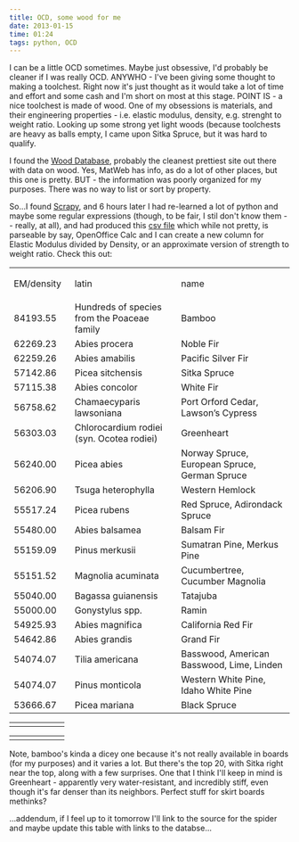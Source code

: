 ```yaml
---
title: OCD, some wood for me
date: 2013-01-15
time: 01:24
tags: python, OCD
---
```

<div class="span9">
<p>
I can be a little OCD sometimes. Maybe just obsessive, I'd probably be cleaner if I was really OCD. ANYWHO - I've been giving some 
thought to making a toolchest. Right now it's just thought as it would take a lot of time and effort and some cash and I'm short on 
most at this stage. POINT IS - a nice toolchest is made of wood. One of my obsessions is materials, and their engineering properties - i.e. 
elastic modulus, density, e.g. strenght to weight ratio. Looking up some strong yet light woods (because toolchests are heavy as balls 
empty, I came upon Sitka Spruce, but it was hard to qualify.   
</p><p>
I found the <a href="http://www.wood-database.com/">Wood Database</a>,
probably the cleanest prettiest site out there
 with data on wood. Yes, MatWeb has info, as do a lot of other places, but this one is pretty. BUT - the information was poorly organized for 
 my purposes. There was no way to list or sort by property.   
</p><p>
So...I found <a href="http://www.scrapy.org">Scrapy</a>, and 6 hours later I had re-learned a lot of python and maybe some regular expressions 
 (though, to be fair, I stil don't know them -- really, at all), and had produced this 
 <a href="/assets/output.csv">csv file</a> which while not pretty, is parseable by say, OpenOffice Calc and I can create a new column for 
 Elastic Modulus divided by Density, or an approximate version of strength to weight ratio. Check this out:

<table border="0" cellspacing="0" cellpadding="0">
<colgroup>
<col width="131"/>
<col width="343"/>
<col width="399"/>
</colgroup>
<tr>
<td>
<p>EM/density
</p>
</td>
<td>
<p>latin
</p>
</td>
<td>
<p>name
</p>
</td>
</tr>
<tr>
<td>
84193.55

</td>
<td>
 Hundreds of species from the Poaceae family

</td>
<td>
 Bamboo

</td>
</tr>
<tr>
<td>
62269.23

</td>
<td>
 Abies procera

</td>
<td>
 Noble Fir

</td>
</tr>
<tr>
<td>
62259.26

</td>
<td>
 Abies amabilis

</td>
<td>
 Pacific Silver Fir

</td>
</tr>
<tr>
<td>
57142.86

</td>
<td>
 Picea sitchensis

</td>
<td>
 Sitka Spruce

</td>
</tr>
<tr>
<td>
57115.38

</td>
<td>
 Abies concolor

</td>
<td>
 White Fir

</td>
</tr>
<tr>
<td>
56758.62

</td>
<td>
 Chamaecyparis lawsoniana

</td>
<td>
 Port Orford Cedar, Lawson’s Cypress

</td>
</tr>
<tr>
<td>
56303.03

</td>
<td>
 Chlorocardium rodiei (syn. Ocotea rodiei)

</td>
<td>
 Greenheart

</td>
</tr>
<tr>
<td>
56240.00

</td>
<td>
 Picea abies

</td>
<td>
 Norway Spruce, European Spruce, German Spruce

</td>
</tr>
<tr>
<td>
56206.90

</td>
<td>
 Tsuga heterophylla

</td>
<td>
 Western Hemlock

</td>
</tr>
<tr>
<td>
55517.24

</td>
<td>
 Picea rubens

</td>
<td>
 Red Spruce, Adirondack Spruce

</td>
</tr>
<tr>
<td>
55480.00

</td>
<td>
 Abies balsamea

</td>
<td>
 Balsam Fir

</td>
</tr>
<tr>
<td>
55159.09

</td>
<td>
 Pinus merkusii

</td>
<td>
 Sumatran Pine, Merkus Pine

</td>
</tr>
<tr>
<td>
55151.52

</td>
<td>
 Magnolia acuminata

</td>
<td>
 Cucumbertree, Cucumber Magnolia

</td>
</tr>
<tr>
<td>
55040.00

</td>
<td>
 Bagassa guianensis

</td>
<td>
 Tatajuba

</td>
</tr>
<tr>
<td>
55000.00

</td>
<td>
 Gonystylus spp.

</td>
<td>
 Ramin

</td>
</tr>
<tr>
<td>
54925.93

</td>
<td>
 Abies magnifica

</td>
<td>
 California Red Fir

</td>
</tr>
<tr>
<td>
54642.86

</td>
<td>
 Abies grandis

</td>
<td>
 Grand Fir
</td>
</tr>
<tr>
<td>
54074.07
</td>
<td>
 Tilia americana
</td>
<td>
 Basswood, American Basswood, Lime, Linden
</td>
</tr>
<tr>
<td>
54074.07
</td>
<td>
 Pinus monticola
</td>
<td>
 Western White Pine, Idaho White Pine
</td>
</tr>
<tr>
<td>
53666.67
</td>
<td>
 Picea mariana
</td>
<td>
 Black Spruce
</td>
</tr>
</table>
<table border="0" cellspacing="0" cellpadding="0">
<colgroup>
<col width="99"/>
</colgroup>
<tr>
<td> 
</td>
</tr>
</table>
<table border="0" cellspacing="0" cellpadding="0">
<colgroup>
<col width="99"/>
</colgroup>
<tr>
<td> 
</td>
</tr>
</table>
</p><p>
Note, bamboo's kinda a dicey one because it's not really available in boards (for my purposes) and it varies a lot. But there's the top 20,
with Sitka right near the top, along with a few surprises. One that I think I'll keep in mind is Greenheart - apparently very 
water-resistant, and incredibly stiff, even though it's far denser than its neighbors. Perfect stuff for skirt boards methinks?
</p><p>
...addendum, if I feel up to it tomorrow I'll link to the source for the spider and maybe update this table with links to the databse...
</p>
</div>
